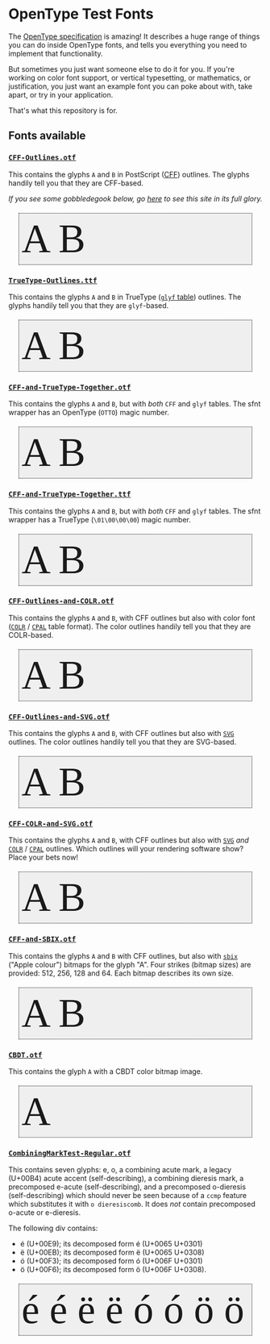 OpenType Test Fonts
===================

The [OpenType specification](https://docs.microsoft.com/en-gb/typography/opentype/spec/) is amazing! It describes a huge range of things you can do inside OpenType fonts, and tells you everything you need to implement that functionality.

But sometimes you just want someone else to do it for you. If you're working on color font support, or vertical typesetting, or mathematics, or justification, you just want an example font you can poke about with, take apart, or try in your application.

That's what this repository is for.

## Fonts available

###  [`CFF-Outlines.otf`](https://simoncozens.github.io/test-fonts/CFF-Outlines.otf)

This contains the glyphs `A` and `B` in PostScript ([CFF](https://docs.microsoft.com/en-gb/typography/opentype/spec/cff)) outlines. The glyphs handily tell you that they are CFF-based.

*If you see some gobbledegook below, go [here](https://simoncozens.github.io/test-fonts/) to see this site in its full glory.*

<style>
    .testfont { margin: 20px; padding:5px; border: 1px dotted black; background-color: #efefef; font-size:80px; }
    @font-face {
        font-family: "CFF Outlines";
        src: url(https://simoncozens.github.io/test-fonts/CFF-Outlines.otf?raw=true);
    }
</style>

<div class="testfont" style="font-family:'CFF Outlines'">
A B
</div>

### [`TrueType-Outlines.ttf`](https://simoncozens.github.io/test-fonts/TrueType-Outlines.ttf)

This contains the glyphs `A` and `B` in TrueType ([`glyf` table](https://docs.microsoft.com/en-gb/typography/opentype/spec/glyf)) outlines. The glyphs handily tell you that they are `glyf`-based.

<style>
    @font-face {
        font-family: "TrueType Outlines";
        src: url(https://simoncozens.github.io/test-fonts/TrueType-Outlines.ttf?raw=true);
    }
</style>

<div class="testfont" style="font-family:'TrueType Outlines'">
A B
</div>

### [`CFF-and-TrueType-Together.otf`](https://simoncozens.github.io/test-fonts/CFF-and-TrueType-Together.otf)

This contains the glyphs `A` and `B`, but with *both* `CFF` and `glyf` tables. The sfnt wrapper has an OpenType (`OTTO`) magic number.

<style>
    @font-face {
        font-family: "CFF and TrueType Together OTF";
        src: url(https://simoncozens.github.io/test-fonts/CFF-and-TrueType-Together.otf?raw=true);
    }
</style>

<div class="testfont" style="font-family:'CFF and TrueType Together OTF'">
A B
</div>

### [`CFF-and-TrueType-Together.ttf`](https://simoncozens.github.io/test-fonts/CFF-and-TrueType-Together.ttf)

This contains the glyphs `A` and `B`, but with *both* `CFF` and `glyf` tables. The sfnt wrapper has a TrueType (`\01\00\00\00`) magic number.

<style>
    @font-face {
        font-family: "CFF and TrueType Together TTF";
        src: url(https://simoncozens.github.io/test-fonts/CFF-and-TrueType-Together.ttf?raw=true);
    }
</style>

<div class="testfont" style="font-family:'CFF and TrueType Together TTF'">
A B
</div>

### [`CFF-Outlines-and-COLR.otf`](https://simoncozens.github.io/test-fonts/CFF-Outlines-and-COLR.otf)

This contains the glyphs `A` and `B`, with CFF outlines but also with color font ([`COLR`](https://docs.microsoft.com/en-gb/typography/opentype/spec/colr) / [`CPAL`](https://docs.microsoft.com/en-gb/typography/opentype/spec/cpal) table format). The color outlines handily tell you that they are COLR-based.

<style>
    @font-face {
        font-family: "CFF and COLR";
        src: url(https://simoncozens.github.io/test-fonts/CFF-Outlines-and-COLR.otf?raw=true);
    }
</style>

<div class="testfont" style="font-family:'CFF and COLR'">
A B
</div>

### [`CFF-Outlines-and-SVG.otf`](https://simoncozens.github.io/test-fonts/CFF-Outlines-and-SVG.otf)

This contains the glyphs `A` and `B`, with CFF outlines but also with [`SVG`](https://docs.microsoft.com/en-gb/typography/opentype/spec/svg) outlines. The color outlines handily tell you that they are SVG-based.

<style>
    @font-face {
        font-family: "CFF and SVG";
        src: url(https://simoncozens.github.io/test-fonts/CFF-Outlines-and-SVG.otf?raw=true);
    }
</style>

<div class="testfont" style="font-family:'CFF and SVG'">
A B
</div>

### [`CFF-COLR-and-SVG.otf`](https://simoncozens.github.io/test-fonts/CFF-COLR-and-SVG.otf)

This contains the glyphs `A` and `B`, with CFF outlines but also with [`SVG`](https://docs.microsoft.com/en-gb/typography/opentype/spec/svg) *and* [`COLR`](https://docs.microsoft.com/en-gb/typography/opentype/spec/colr) / [`CPAL`](https://docs.microsoft.com/en-gb/typography/opentype/spec/cpal) outlines. Which outlines will your rendering software show? Place your bets now!

<style>
    @font-face {
        font-family: "CFF COLR and SVG";
        src: url(https://simoncozens.github.io/test-fonts/CFF-COLR-and-SVG.otf?raw=true);
    }
</style>

<div class="testfont" style="font-family:'CFF COLR and SVG'">
A B
</div>

### [`CFF-and-SBIX.otf`](https://simoncozens.github.io/test-fonts/CFF-and-SBIX.otf)

This contains the glyphs `A` and `B` with CFF outlines, but also with [`sbix`](https://docs.microsoft.com/en-gb/typography/opentype/spec/sbix) ("Apple colour") bitmaps for the glyph "A". Four strikes (bitmap sizes) are provided: 512, 256, 128 and 64. Each bitmap describes its own size.

<style>
    @font-face {
        font-family: "CFF and SBIX";
        src: url(https://simoncozens.github.io/test-fonts/CFF-and-SBIX.otf?raw=true);
    }
</style>

<div class="testfont" style="font-family:'CFF and SBIX'">
A B
</div>

### [`CBDT.otf`](https://simoncozens.github.io/test-fonts/CBDT.otf)

This contains the glyph `A` with a CBDT color bitmap image.

<style>
    @font-face {
        font-family: "CBDT";
        /*src: url(https://simoncozens.github.io/test-fonts/CBDT.otf?raw=true);*/
        src: url(CBDT.otf);
    }
</style>

<div class="testfont" style="font-family:'CBDT'">
A
</div>

### [`CombiningMarkTest-Regular.otf`](https://simoncozens.github.io/test-fonts/CombiningMarkTest-Regular.otf)

This contains seven glyphs: e, o, a combining acute mark, a legacy (U+00B4) acute accent (self-describing), a combining dieresis mark, a precomposed e-acute (self-describing), and a precomposed o-dieresis (self-describing) which should never be seen because of a `ccmp` feature which substitutes it with `o dieresiscomb`. It does *not* contain precomposed o-acute or e-dieresis.

<style>
    @font-face {
        font-family: "CombiningMarkTest-Regular";
        /*src: url(https://simoncozens.github.io/test-fonts/CombiningMarkTest-Regular.otf?raw=true);*/
        src: url(CombiningMarkTest-Regular.otf);
    }
</style>

The following div contains:

* é (U+00E9); its decomposed form é (U+0065 U+0301)
* ë (U+00EB); its decomposed form ë (U+0065 U+0308)
* ó (U+00F3); its decomposed form ó (U+006F U+0301)
* ö (U+00F6); its decomposed form o‌̈ (U+006F U+0308).

<div class="testfont" style="font-family:'CombiningMarkTest-Regular'">
é é ë ë ó ó ö ö
</div>

